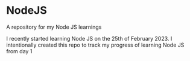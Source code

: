 # NodeJS

A repository for my Node JS learnings

I recently started learning Node JS on the 25th of February 2023. I intentionally created this repo to track my progress of learning Node JS from day 1

